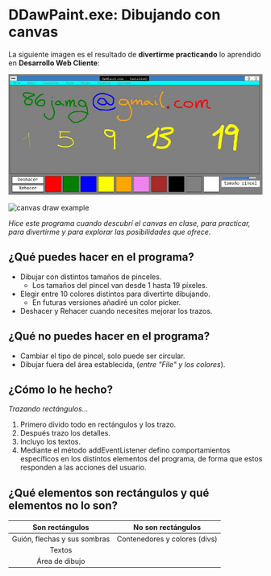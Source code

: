 # DDawPaint.exe: Dibujando con canvas

La siguiente imagen es el resultado de **divertirme practicando** lo aprendido en **Desarrollo Web Cliente**:

![PaintBrush](img/dpaint.jpg "Interfaz del antiguo PaintBrush recreada en Canvas de JavaScript")

<img srcset="img/paint_4_x.jpg 1366px, img/paint_3_l.jpg 1280px, img/paint_2_m.jpg 800px, img/paint_1_s.jpg 360px" sizes="(max-width: 700px) 90vw, 50vw" src="img/paint_4_s.jpg" alt="canvas draw example" >


*Hice este programa cuando descubrí el canvas en clase, para practicar, para divertirme y para explorar las posibilidades que ofrece.*


## ¿Qué puedes hacer en el programa?

* Dibujar con distintos tamaños de pinceles.
    - Los tamaños del pincel van desde 1 hasta 19 píxeles.
* Elegir entre 10 colores distintos para divertirte dibujando.
    - En futuras versiones añadiré un color picker.
* Deshacer y Rehacer cuando necesites mejorar los trazos.

## ¿Qué **no** puedes hacer en el programa?

* Cambiar el tipo de pincel, solo puede ser circular.
* Dibujar fuera del área establecida, (*entre "File" y los colores*).

## ¿Cómo lo he hecho?

*Trazando rectángulos...*
1. Primero divido todo en rectángulos y los trazo.
2. Después trazo los detalles.
3. Incluyo los textos.
4. Mediante el método addEventListener defino comportamientos específicos en los distintos elementos del programa, de forma que estos responden a las acciones del usuario.

## ¿Qué elementos son rectángulos y qué elementos no lo son?

|       Son rectángulos        |      No son rectángulos       |
| :--------------------------: | :---------------------------: |
| Guión, flechas y sus sombras | Contenedores y colores (divs) |
|            Textos            |                               |
|        Área de dibujo        |                               |
